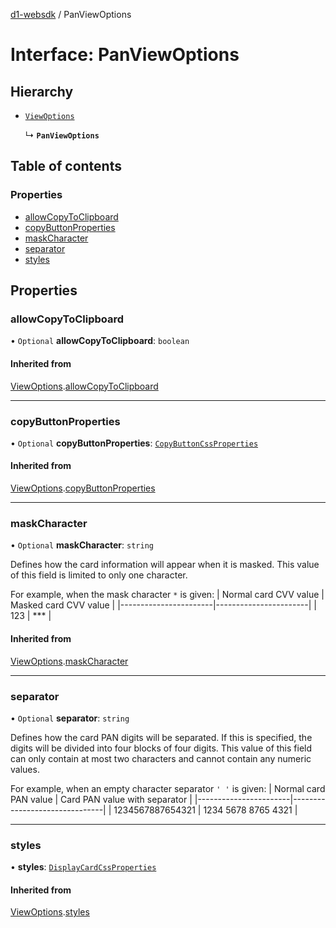 [d1-websdk](../README.md) / PanViewOptions

# Interface: PanViewOptions

## Hierarchy

- [`ViewOptions`](ViewOptions.md)

  ↳ **`PanViewOptions`**

## Table of contents

### Properties

- [allowCopyToClipboard](PanViewOptions.md#allowcopytoclipboard)
- [copyButtonProperties](PanViewOptions.md#copybuttonproperties)
- [maskCharacter](PanViewOptions.md#maskcharacter)
- [separator](PanViewOptions.md#separator)
- [styles](PanViewOptions.md#styles)

## Properties

### allowCopyToClipboard

• `Optional` **allowCopyToClipboard**: `boolean`

#### Inherited from

[ViewOptions](ViewOptions.md).[allowCopyToClipboard](ViewOptions.md#allowcopytoclipboard)

---

### copyButtonProperties

• `Optional` **copyButtonProperties**: [`CopyButtonCssProperties`](CopyButtonCssProperties.md)

#### Inherited from

[ViewOptions](ViewOptions.md).[copyButtonProperties](ViewOptions.md#copybuttonproperties)

---

### maskCharacter

• `Optional` **maskCharacter**: `string`

Defines how the card information will appear when it is masked.
This value of this field is limited to only one character.

For example, when the mask character `*` is given:
| Normal card CVV value | Masked card CVV value |
|-----------------------|-----------------------|
| 123 | \*\*\* |

#### Inherited from

[ViewOptions](ViewOptions.md).[maskCharacter](ViewOptions.md#maskcharacter)

---

### separator

• `Optional` **separator**: `string`

Defines how the card PAN digits will be separated. If this is specified, the digits
will be divided into four blocks of four digits.
This value of this field can only contain at most two characters and cannot contain any numeric values.

For example, when an empty character separator `' '` is given:
| Normal card PAN value | Card PAN value with separator |
|-----------------------|-------------------------------|
| 1234567887654321 | 1234 5678 8765 4321 |

---

### styles

• **styles**: [`DisplayCardCssProperties`](DisplayCardCssProperties.md)

#### Inherited from

[ViewOptions](ViewOptions.md).[styles](ViewOptions.md#styles)

